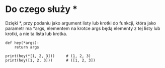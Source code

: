 # Do czego służy *  
Dzięki *, przy podaniu jako argument listy lub krotki do funkcji, która jako parametr ma *args, elementem na krotce args będą elementy z tej listy lub krotki, a nie ta lista lub krotka.  
  
```
def hey(*args):
    return args
    
print(hey(*[1, 2, 3]))     # (1, 2, 3)
print(hey([1, 2, 3]))      # ([1, 2, 3])
```
